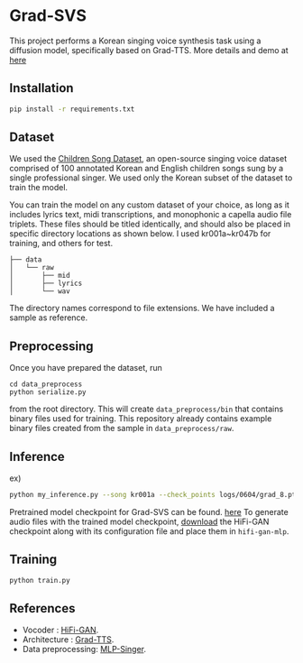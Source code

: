 # Grad-SVS
This project performs a Korean singing voice synthesis task using a diffusion model, specifically based on Grad-TTS.
More details and demo at [here](https://jihoojung0106.github.io/posts/Grad_SVS/)

## Installation

```bash
pip install -r requirements.txt
```
## Dataset

We used the [Children Song Dataset](https://github.com/emotiontts/emotiontts_open_db/tree/master/Dataset/CSD), an open-source singing voice dataset comprised of 100 annotated Korean and English children songs sung by a single professional singer. We used only the Korean subset of the dataset to train the model.

You can train the model on any custom dataset of your choice, as long as it includes lyrics text, midi transcriptions, and monophonic a capella audio file triplets. These files should be titled identically, and should also be placed in specific directory locations as shown below.
I used kr001a~kr047b for training, and others for test.

```
├── data
│   └── raw
│       ├── mid
│       ├── lyrics
│       └── wav
```

The directory names correspond to file extensions. We have included a sample as reference.

## Preprocessing

Once you have prepared the dataset, run 

```
cd data_preprocess
python serialize.py
```

from the root directory. This will create `data_preprocess/bin` that contains binary files used for training. This repository already contains example binary files created from the sample in `data_preprocess/raw`. 

## Inference

ex) 
```bash
python my_inference.py --song kr001a --check_points logs/0604/grad_8.pt
```
Pretrained model checkpoint for Grad-SVS can be found. [here](https://drive.google.com/file/d/1DTIP7MahxbCh5rcRf3LbmijSsn0cRig5/view?usp=drive_link)
To generate audio files with the trained model checkpoint, [download](https://drive.google.com/drive/folders/1YuOoV3lO2-Hhn1F2HJ2aQ4S0LC1JdKLd) the HiFi-GAN checkpoint along with its configuration file and place them in `hifi-gan-mlp`. 

## Training
```bash
python train.py
```
## References

* Vocoder : [HiFi-GAN](https://github.com/jik876/hifi-gan).
* Architecture : [Grad-TTS](https://github.com/neosapience/mlp-singer).
* Data preprocessing: [MLP-Singer](https://github.com/neosapience/mlp-singer).


